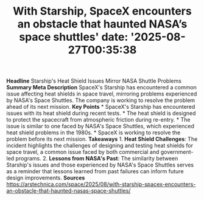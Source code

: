﻿---
title: "With Starship, SpaceX encounters an obstacle that haunted NASA’s space shuttles'
date: '2025-08-27T00:35:38"
category: "Markets"
summary: ""
slug: "with starship spacex encounters an obstacle that haunted nas"
source_urls:
  - "https://arstechnica.com/space/2025/08/with-starship-spacex-encounters-an-obstacle-that-haunted-nasas-space-shuttles/"
seo:
  title: "With Starship, SpaceX encounters an obstacle that haunted NASA’s space shuttles | Hash n Hedge'
  description: '"
  keywords: ["news", "markets", "brief"]
---
**Headline** Starship's Heat Shield Issues Mirror NASA Shuttle Problems  **Summary Meta Description** SpaceX's Starship has encountered a common issue affecting heat shields in space travel, mirroring problems experienced by NASA's Space Shuttles. The company is working to resolve the problem ahead of its next mission.  **Key Points**  * SpaceX's Starship has encountered issues with its heat shield during recent tests. * The heat shield is designed to protect the spacecraft from atmospheric friction during re-entry. * The issue is similar to one faced by NASA's Space Shuttles, which experienced heat shield problems in the 1980s. * SpaceX is working to resolve the problem before its next mission.  **Takeaways**  1. **Heat Shield Challenges**: The incident highlights the challenges of designing and testing heat shields for space travel, a common issue faced by both commercial and government-led programs. 2. **Lessons from NASA's Past**: The similarity between Starship's issues and those experienced by NASA's Space Shuttles serves as a reminder that lessons learned from past failures can inform future design improvements.  **Sources** https://arstechnica.com/space/2025/08/with-starship-spacex-encounters-an-obstacle-that-haunted-nasas-space-shuttles/ 
